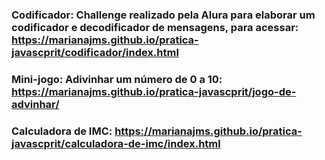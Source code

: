 
### Codificador: Challenge realizado pela Alura para elaborar um codificador e decodificador de mensagens, para acessar: https://marianajms.github.io/pratica-javascprit/codificador/index.html
### Mini-jogo: Adivinhar um número de 0 a 10: https://marianajms.github.io/pratica-javascprit/jogo-de-advinhar/
### Calculadora de IMC: https://marianajms.github.io/pratica-javascprit/calculadora-de-imc/index.html
